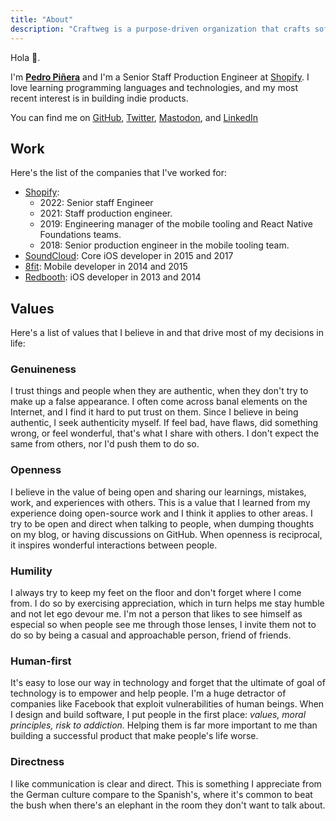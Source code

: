 ```yaml
---
title: "About"
description: "Craftweg is a purpose-driven organization that crafts software."
---
```


<p>Hola 👋.</p>
<p>
	I'm <a href="/about"><b>Pedro Piñera</b></a> and I'm a Senior Staff Production Engineer at <a href="https://shopify.com" target="_blank">Shopify</a>. I love learning programming languages and technologies, and my most recent interest is in building indie products.
</p>
<p>
	You can find me on <a href="https://github.com/pepicrft" target="_blank">GitHub</a>,
	<a href="https://twitter.com/pepicrft" target="_blank">Twitter</a>, <a href="https://mastodon.technology/web/@pepicrft" target="_blank">Mastodon</a>, and
	<a href="https://www.linkedin.com/in/pedro-pi%C3%B1era-buendia-9765a9125/" target="_blank"
		>LinkedIn</a
	>
</p>

## Work

Here's the list of the companies that I've worked for:

- [Shopify](https://shopify.com/):
  - 2022: Senior staff Engineer
  - 2021: Staff production engineer.
  - 2019: Engineering manager of the mobile tooling and React Native Foundations teams.
  - 2018: Senior production engineer in the mobile tooling team.
- [SoundCloud](https://soundcloud.com/): Core iOS developer in 2015 and 2017
- [8fit](https://8fit.com/): Mobile developer in 2014 and 2015
- [Redbooth](https://redbooth.com/): iOS developer in 2013 and 2014

## Values

Here's a list of values that I believe in and that drive most of my decisions in life:

### Genuineness
I trust things and people when they are authentic, when they don't try to make up a false appearance. I often come across banal elements on the Internet, and I find it hard to put trust on them. Since I believe in being authentic, I seek authenticity myself. If feel bad, have flaws, did something wrong, or feel wonderful, that's what I share with others. I don't expect the same from others, nor I'd push them to do so.

### Openness
I believe in the value of being open and sharing our learnings, mistakes, work, and experiences with others. This is a value that I learned from my experience doing open-source work and I think it applies to other areas. I try to be open and direct when talking to people, when dumping thoughts on my blog, or having discussions on GitHub. When openness is reciprocal, it inspires wonderful interactions between people.

### Humility
I always try to keep my feet on the floor and don't forget where I come from. I do so by exercising appreciation, which in turn helps me stay humble and not let ego devour me. I'm not a person that likes to see himself as especial so when people see me through those lenses, I invite them not to do so by being a casual and approachable person, friend of friends.

### Human-first
It's easy to lose our way in technology and forget that the ultimate of goal of technology is to empower and help people. I'm a huge detractor of companies like Facebook that exploit vulnerabilities of human beings. When I design and build software, I put people in the first place: _values, moral principles, risk to addiction._ Helping them is far more important to me than building a successful product that make people's life worse.

### Directness
I like communication is clear and direct. This is something I appreciate from the German culture compare to the Spanish's, where it's common to beat the bush when there's an elephant in the room they don't want to talk about.
